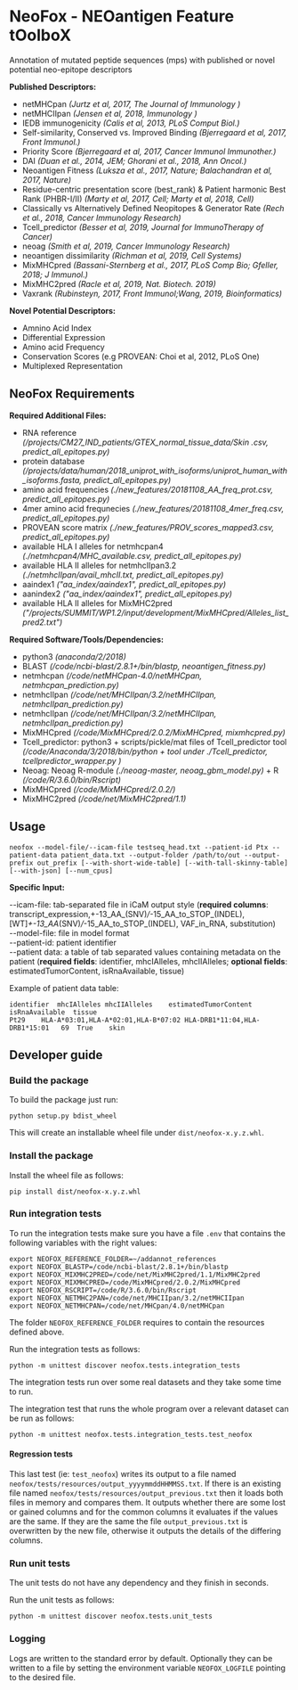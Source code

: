 # **NeoFox - NEOantigen Feature tOolboX**


Annotation of mutated peptide sequences (mps) with published or novel potential neo-epitope descriptors

**Published Descriptors:**
- netMHCpan *(Jurtz et al, 2017, The Journal of Immunology )*  
- netMHCIIpan *(Jensen et al, 2018, Immunology )*  
- IEDB immunogenicity *(Calis et al, 2013, PLoS Comput Biol.)*  
- Self-similarity, Conserved vs. Improved Binding  *(Bjerregaard et al, 2017, Front Immunol.)*  
- Priority Score *(Bjerregaard et al, 2017, Cancer Immunol Immunother.)*  
- DAI *(Duan et al., 2014, JEM; Ghorani et al., 2018, Ann Oncol.)*  
- Neoantigen Fitness *(Luksza et al., 2017, Nature; Balachandran et al, 2017, Nature)*  
- Residue-centric presentation score (best_rank) & Patient harmonic Best Rank (PHBR-I/II) *(Marty et al, 2017, Cell; Marty et al, 2018, Cell)*  
- Classically vs Alternatively Defined Neopitopes & Generator Rate *(Rech et al., 2018, Cancer Immunology Research)*  
- Tcell_predictor *(Besser et al, 2019, Journal for ImmunoTherapy of Cancer)*  
- neoag *(Smith et al, 2019, Cancer Immunology Research)*
- neoantigen dissimilarity *(Richman et al, 2019, Cell Systems)*
- MixMHCpred *(Bassani-Sternberg et al., 2017, PLoS Comp Bio; Gfeller, 2018; J Immunol.)*
- MixMHC2pred *(Racle et al, 2019, Nat. Biotech. 2019)*
- Vaxrank *(Rubinsteyn, 2017, Front Immunol;Wang, 2019, Bioinformatics)*


**Novel Potential Descriptors:**  
- Amnino Acid Index  
- Differential Expression  
- Amino acid Frequency  
- Conservation Scores (e.g PROVEAN: Choi et al, 2012, PLoS One)  
- Multiplexed Representation  


## NeoFox Requirements
 

**Required Additional Files:**  
- RNA reference *(/projects/CM27_IND_patients/GTEX_normal_tissue_data/Skin .csv, predict_all_epitopes.py)*  
- protein database *(/projects/data/human/2018_uniprot_with_isoforms/uniprot_human_with_isoforms.fasta, predict_all_epitopes.py)*  
- amino acid frequencies *(./new_features/20181108_AA_freq_prot.csv, predict_all_epitopes.py)*  
- 4mer amino acid frequnecies *(./new_features/20181108_4mer_freq.csv, predict_all_epitopes.py)*  
- PROVEAN score matrix *(./new_features/PROV_scores_mapped3.csv, predict_all_epitopes.py)*  
- available HLA I alleles for netmhcpan4 *(./netmhcpan4/MHC_available.csv, predict_all_epitopes.py)*  
- available HLA II alleles for netmhcIIpan3.2 *(./netmhcIIpan/avail_mhcII.txt, predict_all_epitopes.py)*  
- aaindex1 *("aa_index/aaindex1", predict_all_epitopes.py)*  
- aanindex2 *("aa_index/aaindex1", predict_all_epitopes.py)*  
- available HLA II alleles for MixMHC2pred *("/projects/SUMMIT/WP1.2/input/development/MixMHCpred/Alleles_list_pred2.txt")*

**Required Software/Tools/Dependencies:**  
- python3 *(anaconda/2/2018)*
- BLAST *(/code/ncbi-blast/2.8.1+/bin/blastp, neoantigen_fitness.py)*  
- netmhcpan *(/code/netMHCpan-4.0/netMHCpan, netmhcpan_prediction.py)*  
- netmhcIIpan *(/code/net/MHCIIpan/3.2/netMHCIIpan, netmhcIIpan_prediction.py)*  
- netmhcIIpan *(/code/net/MHCIIpan/3.2/netMHCIIpan, netmhcIIpan_prediction.py)*  
- MixMHCpred *(/code/MixMHCpred/2.0.2/MixMHCpred, mixmhcpred.py)*
- Tcell_predictor: python3 + scripts/pickle/mat files of Tcell_predictor tool *(/code/Anaconda/3/2018/bin/python + tool under ./Tcell_predictor, tcellpredictor_wrapper.py )*  
- Neoag: Neoag R-module *(./neoag-master, neoag_gbm_model.py)* + R *(/code/R/3.6.0/bin/Rscript)*
- MixMHCpred *(/code/MixMHCpred/2.0.2/)*
- MixMHC2pred *(/code/net/MixMHC2pred/1.1)*

## **Usage**  

```
neofox --model-file/--icam-file testseq_head.txt --patient-id Ptx --patient-data patient_data.txt --output-folder /path/to/out --output-prefix out_prefix [--with-short-wide-table] [--with-tall-skinny-table] [--with-json] [--num_cpus]
```
**Specific Input:**

--icam-file: tab-separated file in iCaM output style (**required columns**: transcript_expression,+-13_AA_(SNV)_/_-15_AA_to_STOP_(INDEL),[WT]_+-13_AA_(SNV)_/_-15_AA_to_STOP_(INDEL),  VAF_in_RNA, substitution)  <br>
--model-file: file in model format<br>
--patient-id: patient identifier <br>
--patient data: a table of tab separated values containing metadata on the patient (**required fields**: identifier, mhcIAlleles, mhcIIAlleles; **optional fields**: estimatedTumorContent, isRnaAvailable, tissue)

Example of patient data table:
```
identifier  mhcIAlleles mhcIIAlleles    estimatedTumorContent   isRnaAvailable  tissue
Pt29    HLA-A*03:01,HLA-A*02:01,HLA-B*07:02 HLA-DRB1*11:04,HLA-DRB1*15:01   69  True    skin
```


## Developer guide

### Build the package

To build the package just run:
```
python setup.py bdist_wheel
```

This will create an installable wheel file under `dist/neofox-x.y.z.whl`.

### Install the package

Install the wheel file as follows:
```
pip install dist/neofox-x.y.z.whl
```

### Run integration tests

To run the integration tests make sure you have a file `.env` that contains the following variables with the right values:
```
export NEOFOX_REFERENCE_FOLDER=~/addannot_references
export NEOFOX_BLASTP=/code/ncbi-blast/2.8.1+/bin/blastp
export NEOFOX_MIXMHC2PRED=/code/net/MixMHC2pred/1.1/MixMHC2pred
export NEOFOX_MIXMHCPRED=/code/MixMHCpred/2.0.2/MixMHCpred
export NEOFOX_RSCRIPT=/code/R/3.6.0/bin/Rscript
export NEOFOX_NETMHC2PAN=/code/net/MHCIIpan/3.2/netMHCIIpan
export NEOFOX_NETMHCPAN=/code/net/MHCpan/4.0/netMHCpan
```

The folder `NEOFOX_REFERENCE_FOLDER` requires to contain the resources defined above.

Run the integration tests as follows:
```
python -m unittest discover neofox.tests.integration_tests
```

The integration tests run over some real datasets and they take some time to run.

The integration test that runs the whole program over a relevant dataset can be run as follows:
```
python -m unittest neofox.tests.integration_tests.test_neofox
```

#### Regression tests

This last test (ie: `test_neofox`) writes its output to a file named `neofox/tests/resources/output_yyyymmddHHMMSS.txt`. If there is an existing file named `neofox/tests/resources/output_previous.txt` then it loads both files in memory and compares them. It outputs whether there are some lost or gained columns and for the common columns it evaluates if the values are the same. If they are the same the file `output_previous.txt` is overwritten by the new file, otherwise it outputs the details of the differing columns.

### Run unit tests

The unit tests do not have any dependency and they finish in seconds.

Run the unit tests as follows:
```
python -m unittest discover neofox.tests.unit_tests
```

### Logging

Logs are written to the standard error by default. Optionally they can be written to a file by setting the environment variable `NEOFOX_LOGFILE` pointing to the desired file.
